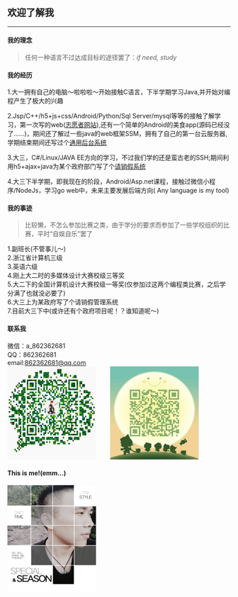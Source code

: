 ## 欢迎了解我
---
#### 我的理念
> 任何一种语言不过达成目标的途径罢了：<i>if need, study</i>

#### 我的经历

1.大一拥有自己的电脑～啦啦啦～开始接触C语言，下半学期学习Java,并开始对编程产生了极大的兴趣

2.Jsp/C++/h5+js+css/Android/Python/Sql Server/mysql等等的接触了解学习，第一次写的web([志愿者网站](https://github.com/Dreamlu/volunteer)),还有一个简单的Android的美食app(源码已经没了......)，期间还了解过一些java的web框架SSM，拥有了自己的第一台云服务器,学期结束期间还写过个[通用后台系统](https://github.com/Dreamlu/common-system)

3.大三，C#/Linux/JAVA EE方向的学习，不过我们学的还是蛮古老的SSH;期间利用h5+ajax+java为某个政府部门写了个[请销假系统](https://github.com/Dreamlu/askforleave)

4.大三下半学期，即我现在的阶段，Android/Asp.net课程，接触过微信小程序/NodeJs，学习go web中，未来主要发展后端方向( Any language is my tool)

#### 我的事迹
> 比较懒，不怎么参加比赛之类，由于学分的要求而参加了一些学校组织的比赛，平时“自娱自乐”罢了

1.副班长(不管事儿～)<br>
2.浙江省计算机三级<br>
3.英语六级<br>
4.刚上大二时的多媒体设计大赛校级三等奖<br>
5.大二下的全国计算机设计大赛校级一等奖(仅参加过这两个编程类比赛，之后学分满了也就没必要了)<br>
6.大三上为某政府写了个请销假管理系统<br>
7.目前大三下中(或许还有个政府项目呢！？谁知道呢～)<br>

#### 联系我
微信：a_862362681<br>
QQ：862362681<br>
email:862362681@qq.com<br>
<img src="./img/mywechat.JPG" alt="this is me!" width="200" height="210" >&nbsp;&nbsp;&nbsp;&nbsp;&nbsp;&nbsp;&nbsp;&nbsp;<img src="./img/myqq.JPG" alt="this is me!" width="200" height="210" >

#### This is me!(emm...)
<img src="./img/myphoto.jpg" alt="this is me!" width="200" height="240" >
